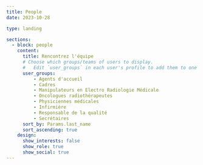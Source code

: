 ```yaml
---
title: People
date: 2023-10-28

type: landing

sections:
  - block: people
    content:
      title: Rencontrez l'équipe
      # Choose which groups/teams of users to display.
      #   Edit `user_groups` in each user's profile to add them to one or more of these groups.
      user_groups:
          - Agents d'accueil
          - Cadres
          - Manipulateurs en Electro Radiologie Médicale
          - Oncologues radiothérapeutes
          - Physiciennes médicales
          - Infirmière
          - Responsable de la qualité
          - Secrétaires
      sort_by: Params.last_name
      sort_ascending: true
    design:
      show_interests: false
      show_role: true
      show_social: true
---
```

